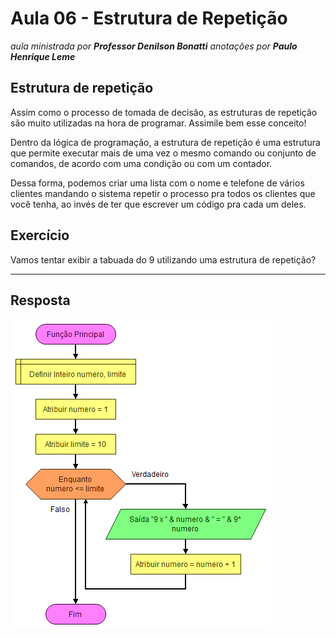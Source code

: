 # Aula 06 - Estrutura de Repetição

_aula ministrada por **Professor Denilson Bonatti**_
_anotações por **Paulo Henrique Leme**_

## Estrutura de repetição

Assim como o processo de tomada de decisão, as estruturas de repetição são muito utilizadas na hora de programar. Assimile bem esse conceito!

Dentro da lógica de programação, a estrutura de repetição é uma estrutura que permite executar mais de uma vez o mesmo comando ou conjunto de comandos, de acordo com uma condição ou com um contador.

Dessa forma, podemos criar uma lista com o nome e telefone de vários clientes mandando o sistema repetir o processo pra todos os clientes que você tenha, ao invés de ter que escrever um código pra cada um deles.

## Exercício

Vamos tentar exibir a tabuada do 9 utilizando uma estrutura de repetição?

---
## Resposta

![Tabuada do 9](https://github.com/PauloHLeme/Estudos_Bootcamp_DIO_Santander/blob/master/Imagens/tabuada_do_nove.png)
